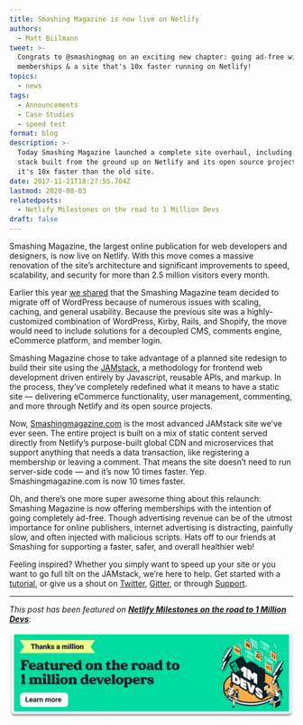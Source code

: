 ```yaml
---
title: Smashing Magazine is now live on Netlify
authors:
  - Matt Biilmann
tweet: >-
  Congrats to @smashingmag on an exciting new chapter: going ad-free with
  memberships & a site that's 10x faster running on Netlify!
topics:
  - news
tags:
  - Announcements
  - Case Studies
  - speed test
format: blog
description: >-
  Today Smashing Magazine launched a complete site overhaul, including a tech
  stack built from the ground up on Netlify and its open source projects. And
  it's 10x faster than the old site.
date: 2017-11-21T18:27:55.704Z
lastmod: 2020-08-03
relatedposts:
  - Netlify Milestones on the road to 1 Million Devs
draft: false
---
```

Smashing Magazine, the largest online publication for web developers and designers, is now live on Netlify. With this move comes a massive renovation of the site’s architecture and significant improvements to speed, scalability, and security for more than 2.5 million visitors every month.

Earlier this year [we shared](https://www.netlify.com/blog/2017/03/16/smashing-magazine-just-got-10x-faster/) that the Smashing Magazine team decided to migrate off of WordPress because of numerous issues with scaling, caching, and general usability. Because the previous site was a highly-customized combination of WordPress, Kirby, Rails, and Shopify, the move would need to include solutions for a decoupled CMS, comments engine, eCommerce platform, and member login.

Smashing Magazine chose to take advantage of a planned site redesign to build their site using the [JAMstack](https://jamstack.org/), a methodology for frontend web development driven entirely by Javascript, reusable APIs, and markup. In the process, they’ve completely redefined what it means to have a static site — delivering eCommerce functionality, user management, commenting, and more through Netlify and its open source projects.

Now, [Smashingmagazine.com](https://www.smashingmagazine.com/) is the most advanced JAMstack site we’ve ever seen. The entire project is built on a mix of static content served directly from Netlify’s purpose-built global CDN and microservices that support anything that needs a data transaction, like registering a membership or leaving a comment. That means the site doesn’t need to run server-side code — and it’s now 10 times faster. Yep. Smashingmagazine.com is now 10 times faster.

Oh, and there’s one more super awesome thing about this relaunch: Smashing Magazine is now offering memberships with the intention of going completely ad-free. Though advertising revenue can be of the utmost importance for online publishers, internet advertising is distracting, painfully slow, and often injected with malicious scripts. Hats off to our friends at Smashing for supporting a faster, safer, and overall healthier web!

Feeling inspired? Whether you simply want to speed up your site or you want to go full tilt on the JAMstack, we’re here to help. Get started with a [tutorial](https://www.netlify.com/tags/tutorial/), or give us a shout on [Twitter](https://twitter.com/Netlify), [Gitter](https://gitter.im/netlify/community), or through [Support](https://www.netlify.com/support/).

---

_This post has been featured on **[Netlify Milestones on the road to 1 Million Devs](https://www.netlify.com/blog/2020/08/03/netlify-milestones-on-the-road-to-1-million-devs/#smashing-magazine-migrates-from-wordpress-to-jamstack-netlify)**_:

[![Netlify 1 Million Devs article feature](/v3/img/blog/featured-on-1-million-devs-banner.png)](https://www.netlify.com/blog/2020/08/03/netlify-milestones-on-the-road-to-1-million-devs/#smashing-magazine-migrates-from-wordpress-to-jamstack-netlify)
